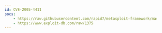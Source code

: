 ```yaml
---
id: CVE-2005-4411
pocs:
    - https://raw.githubusercontent.com/rapid7/metasploit-framework/master/modules/exploits/windows/misc/mercury_phonebook.rb
    - https://www.exploit-db.com/raw/1375
---
```

